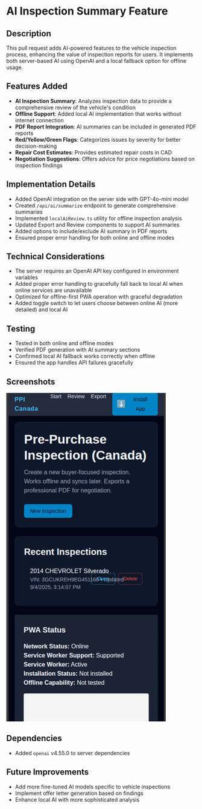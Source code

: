 # AI Inspection Summary Feature

## Description
This pull request adds AI-powered features to the vehicle inspection process, enhancing the value of inspection reports for users. It implements both server-based AI using OpenAI and a local fallback option for offline usage.

## Features Added
- **AI Inspection Summary**: Analyzes inspection data to provide a comprehensive review of the vehicle's condition
- **Offline Support**: Added local AI implementation that works without internet connection
- **PDF Report Integration**: AI summaries can be included in generated PDF reports
- **Red/Yellow/Green Flags**: Categorizes issues by severity for better decision-making
- **Repair Cost Estimates**: Provides estimated repair costs in CAD
- **Negotiation Suggestions**: Offers advice for price negotiations based on inspection findings

## Implementation Details
- Added OpenAI integration on the server side with GPT-4o-mini model
- Created `/api/ai/summarize` endpoint to generate comprehensive summaries
- Implemented `localAiReview.ts` utility for offline inspection analysis
- Updated Export and Review components to support AI summaries
- Added options to include/exclude AI summary in PDF reports
- Ensured proper error handling for both online and offline modes

## Technical Considerations
- The server requires an OpenAI API key configured in environment variables
- Added proper error handling to gracefully fall back to local AI when online services are unavailable
- Optimized for offline-first PWA operation with graceful degradation
- Added toggle switch to let users choose between online AI (more detailed) and local AI

## Testing
- Tested in both online and offline modes
- Verified PDF generation with AI summary sections
- Confirmed local AI fallback works correctly when offline
- Ensured the app handles API failures gracefully

## Screenshots
![AI Summary on Review Screen](image.png)

## Dependencies
- Added `openai` v4.55.0 to server dependencies

## Future Improvements
- Add more fine-tuned AI models specific to vehicle inspections
- Implement offer letter generation based on findings
- Enhance local AI with more sophisticated analysis
